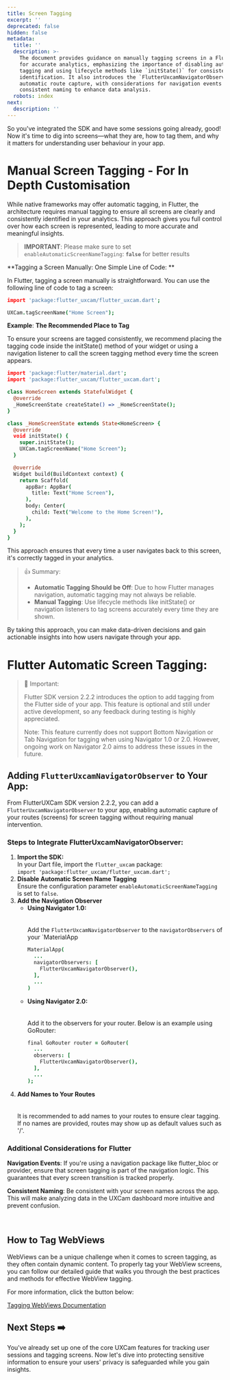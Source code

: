 ```yaml
---
title: Screen Tagging
excerpt: ''
deprecated: false
hidden: false
metadata:
  title: ''
  description: >-
    The document provides guidance on manually tagging screens in a Flutter app
    for accurate analytics, emphasizing the importance of disabling automatic
    tagging and using lifecycle methods like `initState()` for consistent screen
    identification. It also introduces the `FlutterUxcamNavigatorObserver` for
    automatic route capture, with considerations for navigation events and
    consistent naming to enhance data analysis.
  robots: index
next:
  description: ''
---
```

So you've integrated the SDK and have some sessions going already, good! Now it's time to dig into screens—what they are, how to tag them, and why it matters for understanding user behaviour in your app.

# Manual Screen Tagging - For In Depth Customisation

While native frameworks may offer automatic tagging, in Flutter, the architecture requires manual tagging to ensure all screens are clearly and consistently identified in your analytics. This approach gives you full control over how each screen is represented, leading to more accurate and meaningful insights.

> **IMPORTANT**: Please make sure to set `enableAutomaticScreenNameTagging`: **`false`** for better results

**Tagging a Screen Manually: One Simple Line of Code: **

In Flutter, tagging a screen manually is straightforward. You can use the following line of code to tag a screen:

```coffeescript Flutter
import 'package:flutter_uxcam/flutter_uxcam.dart';

UXCam.tagScreenName("Home Screen");
```

**Example**: **The Recommended Place to Tag**

To ensure your screens are tagged consistently, we recommend placing the tagging code inside the initState() method of your widget or using a navigation listener to call the screen tagging method every time the screen appears.

```coffeescript Flutter
import 'package:flutter/material.dart';
import 'package:flutter_uxcam/flutter_uxcam.dart';

class HomeScreen extends StatefulWidget {
  @override
  _HomeScreenState createState() => _HomeScreenState();
}

class _HomeScreenState extends State<HomeScreen> {
  @override
  void initState() {
    super.initState();
    UXCam.tagScreenName("Home Screen");
  }

  @override
  Widget build(BuildContext context) {
    return Scaffold(
      appBar: AppBar(
        title: Text("Home Screen"),
      ),
      body: Center(
        child: Text("Welcome to the Home Screen!"),
      ),
    );
  }
}
```

This approach ensures that every time a user navigates back to this screen, it's correctly tagged in your analytics.

> 👍 Summary:
> 
> - **Automatic Tagging Should be Off**: Due to how Flutter manages navigation, automatic tagging may not always be reliable.
> - **Manual Tagging**: Use lifecycle methods like initState() or navigation listeners to tag screens accurately every time they are shown.

By taking this approach, you can make data-driven decisions and gain actionable insights into how users navigate through your app.

# Flutter Automatic Screen Tagging:

> 🚧 Important:
> 
> Flutter SDK version 2.2.2 introduces the option to add tagging from the Flutter side of your app. This feature is optional and still under active development, so any feedback during testing is highly appreciated.
> 
> Note: This feature currently does not support Bottom Navigation or Tab Navigation for tagging when using Navigator 1.0 or 2.0. However, ongoing work on Navigator 2.0 aims to address these issues in the future.

## Adding `FlutterUxcamNavigatorObserver` to Your App:

From FlutterUXCam SDK version 2.2.2, you can add a `FlutterUxcamNavigatorObserver` to your app, enabling automatic capture of your routes (screens) for screen tagging without requiring manual intervention.

### Steps to Integrate FlutterUxcamNavigatorObserver:

1. **Import the SDK:**  
   In your Dart file, import the `flutter_uxcam` package:  
   `import 'package:flutter_uxcam/flutter_uxcam.dart';`
2. **Disable Automatic Screen Name Tagging**  
   Ensure the configuration parameter `enableAutomaticScreenNameTagging` is set to `false`.
3. **Add the Navigation Observer**
   - **Using Navigator 1.0:**  
     <br />  
     Add the `FlutterUxcamNavigatorObserver` to the `navigatorObservers` of your \`MaterialApp
     ```coffeescript Flutter
     MaterialApp(
       ...
       navigatorObservers: [
         FlutterUxcamNavigatorObserver(),
       ],
       ...
     )
     ```
   - **Using Navigator 2.0:**  
     <br />  
     Add it to the observers for your router. Below is an example using GoRouter:
     ```coffeescript Flutter
     final GoRouter router = GoRouter(
       ...
       observers: [
         FlutterUxcamNavigatorObserver(),
       ],
       ...
     );
     ```
4. **Add Names to Your Routes**  
   <br />  
   It is recommended to add names to your routes to ensure clear tagging. If no names are provided, routes may show up as default values such as '/'.

### Additional Considerations for Flutter

**Navigation Events**: If you're using a navigation package like flutter_bloc or provider, ensure that screen tagging is part of the navigation logic. This guarantees that every screen transition is tracked properly.

**Consistent Naming**: Be consistent with your screen names across the app. This will make analyzing data in the UXCam dashboard more intuitive and prevent confusion.

<br />

## How to Tag WebViews

WebViews can be a unique challenge when it comes to screen tagging, as they often contain dynamic content. To properly tag your WebView screens, you can follow our detailed guide that walks you through the best practices and methods for effective WebView tagging.

For more information, click the button below:

[Tagging WebViews Documentation](/docs/web-view-tagging)

## Next Steps ➡️

You've already set up one of the core UXCam features for tracking user sessions and tagging screens. Now let's dive into protecting sensitive information to ensure your users' privacy is safeguarded while you gain insights.
